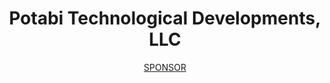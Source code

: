 <div align="center">
  <h1>Potabi Technological Developments, LLC</h1>  
  <a href="https://github.com/sponsors/loralighte" target="_blank">SPONSOR</a>
</div>
